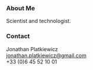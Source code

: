 ### About Me
Scientist and technologist.   
  
### Contact
Jonathan Platkiewicz  
jonathan.platkiewicz@gmail.com<br/>
+33 (0)6 45 52 10 01
